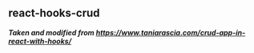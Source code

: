 ## react-hooks-crud

**_Taken and modified from https://www.taniarascia.com/crud-app-in-react-with-hooks/_**
